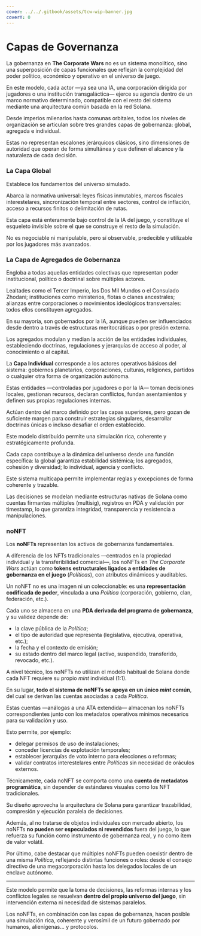 ```yaml
---
cover: ../../.gitbook/assets/tcw-wip-banner.jpg
coverY: 0
---
```


# Capas de Governanza

La gobernanza en **The Corporate Wars** no es un sistema monolítico, sino una superposición de capas funcionales que reflejan la complejidad del poder político, económico y operativo en el universo de juego.

En este modelo, cada actor —ya sea una IA, una corporación dirigida por jugadores o una institución transgaláctica— ejerce su agencia dentro de un marco normativo determinado, compatible con el resto del sistema mediante una arquitectura común basada en la red Solana.

Desde imperios milenarios hasta comunas orbitales, todos los niveles de organización se articulan sobre tres grandes capas de gobernanza: global, agregada e individual.

Estas no representan escalones jerárquicos clásicos, sino dimensiones de autoridad que operan de forma simultánea y que definen el alcance y la naturaleza de cada decisión.

### La **Capa Global**

Establece los fundamentos del universo simulado.

Abarca la normativa universal: leyes físicas inmutables, marcos fiscales interestelares, sincronización temporal entre sectores, control de inflación, acceso a recursos finitos o delimitación de rutas.

Esta capa está enteramente bajo control de la IA del juego, y constituye el esqueleto invisible sobre el que se construye el resto de la simulación.

No es negociable ni manipulable, pero sí observable, predecible y utilizable por los jugadores más avanzados.

### La **Capa de Agregados de Gobernanza**

Engloba a todas aquellas entidades colectivas que representan poder institucional, político o doctrinal sobre múltiples actores.

Lealtades como el Tercer Imperio, los Dos Mil Mundos o el Consulado Zhodani; instituciones como ministerios, flotas o clanes ancestrales; alianzas entre corporaciones o movimientos ideológicos transversales: todos ellos constituyen agregados.

En su mayoría, son gobernados por la IA, aunque pueden ser influenciados desde dentro a través de estructuras meritocráticas o por presión externa.

Los agregados modulan y median la acción de las entidades individuales, estableciendo doctrinas, regulaciones y jerarquías de acceso al poder, al conocimiento o al capital.

La **Capa Individual** corresponde a los actores operativos básicos del sistema: gobiernos planetarios, corporaciones, culturas, religiones, partidos o cualquier otra forma de organización autónoma.

Estas entidades —controladas por jugadores o por la IA— toman decisiones locales, gestionan recursos, declaran conflictos, fundan asentamientos y definen sus propias regulaciones internas.

Actúan dentro del marco definido por las capas superiores, pero gozan de suficiente margen para construir estrategias singulares, desarrollar doctrinas únicas o incluso desafiar el orden establecido.

Este modelo distribuido permite una simulación rica, coherente y estratégicamente profunda.

Cada capa contribuye a la dinámica del universo desde una función específica: la global garantiza estabilidad sistémica; los agregados, cohesión y diversidad; lo individual, agencia y conflicto.

Este sistema multicapa permite implementar reglas y excepciones de forma coherente y trazable.

Las decisiones se modelan mediante estructuras nativas de Solana como cuentas firmantes múltiples (multisig), registros en PDA y validación por timestamp, lo que garantiza integridad, transparencia y resistencia a manipulaciones.

### noNFT

Los **noNFTs** representan los activos de gobernanza fundamentales.

A diferencia de los NFTs tradicionales —centrados en la propiedad individual y la transferibilidad comercial—, los noNFTs en _The Corporate Wars_ actúan como **tokens estructurales ligados a entidades de gobernanza en el juego** (_Políticas_), con atributos dinámicos y auditables.

Un noNFT no es una imagen ni un coleccionable: es una **representación codificada de poder**, vinculada a una _Política_ (corporación, gobierno, clan, federación, etc.).

Cada uno se almacena en una **PDA derivada del programa de gobernanza**, y su validez depende de:

* la clave pública de la _Política_;
* el tipo de autoridad que representa (legislativa, ejecutiva, operativa, etc.);
* la fecha y el contexto de emisión;
* su estado dentro del marco legal (activo, suspendido, transferido, revocado, etc.).

A nivel técnico, los noNFTs no utilizan el modelo habitual de Solana donde cada NFT requiere su propio _mint_ individual (1:1).

En su lugar, **todo el sistema de noNFTs se apoya en un único&#x20;**_**mint**_**&#x20;común**, del cual se derivan las cuentas asociadas a cada _Política_.

Estas cuentas —análogas a una ATA extendida— almacenan los noNFTs correspondientes junto con los metadatos operativos mínimos necesarios para su validación y uso.

Esto permite, por ejemplo:

* delegar permisos de uso de instalaciones;
* conceder licencias de explotación temporales;
* establecer jerarquías de voto interno para elecciones o reformas;
* validar contratos interestelares entre _Políticas_ sin necesidad de oráculos externos.

Técnicamente, cada noNFT se comporta como una **cuenta de metadatos programática**, sin depender de estándares visuales como los NFT tradicionales.

Su diseño aprovecha la arquitectura de Solana para garantizar trazabilidad, compresión y ejecución paralela de decisiones.

Además, al no tratarse de objetos individuales con mercado abierto, los noNFTs **no pueden ser especulados ni revendidos** fuera del juego, lo que refuerza su función como instrumento de gobernanza real, y no como ítem de valor volátil.

Por último, cabe destacar que múltiples noNFTs pueden coexistir dentro de una misma _Política_, reflejando distintas funciones o roles: desde el consejo directivo de una megacorporación hasta los delegados locales de un enclave autónomo.

***

Este modelo permite que la toma de decisiones, las reformas internas y los conflictos legales se resuelvan **dentro del propio universo del juego**, sin intervención externa ni necesidad de sistemas paralelos.

Los noNFTs, en combinación con las capas de gobernanza, hacen posible una simulación rica, coherente y verosímil de un futuro gobernado por humanos, alienígenas... y protocolos.
